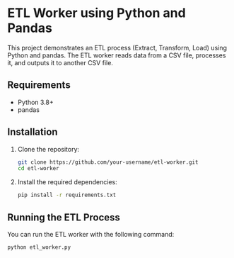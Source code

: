 # ETL Worker using Python and Pandas

This project demonstrates an ETL process (Extract, Transform, Load) using Python and pandas. The ETL worker reads data from a CSV file, processes it, and outputs it to another CSV file.

## Requirements
- Python 3.8+
- pandas

## Installation
1. Clone the repository:
    ```bash
    git clone https://github.com/your-username/etl-worker.git
    cd etl-worker
    ```

2. Install the required dependencies:
    ```bash
    pip install -r requirements.txt
    ```

## Running the ETL Process

You can run the ETL worker with the following command:
```bash
python etl_worker.py
